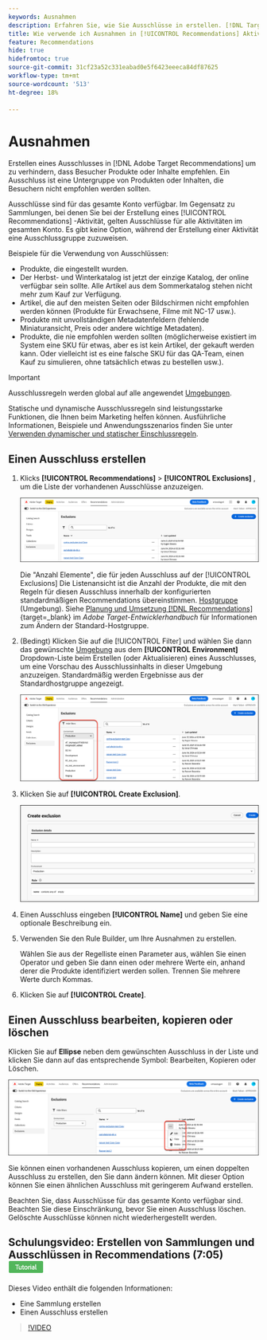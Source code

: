 ```yaml
---
keywords: Ausnahmen
description: Erfahren Sie, wie Sie Ausschlüsse in erstellen. [!DNL Target Recommendations] um zu verhindern, dass Besucher Produkte oder Inhalte empfehlen.
title: Wie verwende ich Ausnahmen in [!UICONTROL Recommendations] Aktivitäten?
feature: Recommendations
hide: true
hidefromtoc: true
source-git-commit: 31cf23a52c331eabad0e5f6423eeeca84df87625
workflow-type: tm+mt
source-wordcount: '513'
ht-degree: 18%

---
```


# Ausnahmen

Erstellen eines Ausschlusses in [!DNL Adobe Target Recommendations] um zu verhindern, dass Besucher Produkte oder Inhalte empfehlen. Ein Ausschluss ist eine Untergruppe von Produkten oder Inhalten, die Besuchern nicht empfohlen werden sollten.

Ausschlüsse sind für das gesamte Konto verfügbar. Im Gegensatz zu Sammlungen, bei denen Sie bei der Erstellung eines [!UICONTROL Recommendations] -Aktivität, gelten Ausschlüsse für alle Aktivitäten im gesamten Konto. Es gibt keine Option, während der Erstellung einer Aktivität eine Ausschlussgruppe zuzuweisen.

Beispiele für die Verwendung von Ausschlüssen:

* Produkte, die eingestellt wurden.
* Der Herbst- und Winterkatalog ist jetzt der einzige Katalog, der online verfügbar sein sollte. Alle Artikel aus dem Sommerkatalog stehen nicht mehr zum Kauf zur Verfügung.
* Artikel, die auf den meisten Seiten oder Bildschirmen nicht empfohlen werden können (Produkte für Erwachsene, Filme mit NC-17 usw.).
* Produkte mit unvollständigen Metadatenfeldern (fehlende Miniaturansicht, Preis oder andere wichtige Metadaten).
* Produkte, die nie empfohlen werden sollten (möglicherweise existiert im System eine SKU für etwas, aber es ist kein Artikel, der gekauft werden kann. Oder vielleicht ist es eine falsche SKU für das QA-Team, einen Kauf zu simulieren, ohne tatsächlich etwas zu bestellen usw.).

>[!IMPORTANT]
>
>Ausschlussregeln werden global auf alle angewendet [Umgebungen](/help/main/administrating-target/environments.md).
>
>Statische und dynamische Ausschlussregeln sind leistungsstarke Funktionen, die Ihnen beim Marketing helfen können. Ausführliche Informationen, Beispiele und Anwendungsszenarios finden Sie unter [Verwenden dynamischer und statischer Einschlussregeln](/help/main/c-recommendations/c-algorithms/use-dynamic-and-static-inclusion-rules.md#concept_4CB5C0FA705D4E449BD0B37B3D987F9F).

## Einen Ausschluss erstellen

1. Klicks **[!UICONTROL Recommendations]** > **[!UICONTROL Exclusions]** , um die Liste der vorhandenen Ausschlüsse anzuzeigen.

   ![exclusions_list-Bild](assets/exclusions-list.png)

   Die &quot;Anzahl Elemente&quot;, die für jeden Ausschluss auf der [!UICONTROL Exclusions] Die Listenansicht ist die Anzahl der Produkte, die mit den Regeln für diesen Ausschluss innerhalb der konfigurierten standardmäßigen Recommendations übereinstimmen. [Hostgruppe](/help/main/administrating-target/hosts.md) (Umgebung). Siehe [Planung und Umsetzung [!DNL Recommendations]](https://experienceleague.adobe.com/en/docs/target-dev/developer/recommendations){target=_blank} im *Adobe Target-Entwicklerhandbuch* für Informationen zum Ändern der Standard-Hostgruppe.

1. (Bedingt) Klicken Sie auf die [!UICONTROL Filter] und wählen Sie dann das gewünschte [Umgebung](/help/main/administrating-target/environments.md) aus dem **[!UICONTROL Environment]** Dropdown-Liste beim Erstellen (oder Aktualisieren) eines Ausschlusses, um eine Vorschau des Ausschlussinhalts in dieser Umgebung anzuzeigen. Standardmäßig werden Ergebnisse aus der Standardhostgruppe angezeigt.

   ![Ausschluss erstellen](/help/main/c-recommendations/c-products/assets/choose-environment.png)

1. Klicken Sie auf **[!UICONTROL Create Exclusion]**.

   ![Dialogfeld &quot;Ausschluss erstellen&quot;](/help/main/c-recommendations/c-products/assets/create-exclusion.png)

1. Einen Ausschluss eingeben **[!UICONTROL Name]** und geben Sie eine optionale Beschreibung ein.

1. Verwenden Sie den Rule Builder, um Ihre Ausnahmen zu erstellen.

   Wählen Sie aus der Regelliste einen Parameter aus, wählen Sie einen Operator und geben Sie dann einen oder mehrere Werte ein, anhand derer die Produkte identifiziert werden sollen. Trennen Sie mehrere Werte durch Kommas.

1. Klicken Sie auf **[!UICONTROL Create]**.

<!-- ## Create an exclusion using Advanced Search

You can also create exclusions using [!UICONTROL Advanced Search] on the [Catalog Search](/help/main/c-recommendations/c-products/catalog-search.md#save-as) page ( [!UICONTROL Recommendations] > [!UICONTROL Catalog Search] > [!UICONTROL Advanced Search]). 

![Save as dialog](/help/main/c-recommendations/c-products/assets/save-as.png)

After creating a search using "id > contains," for example, you can then click [!UICONTROL Save As] > [!UICONTROL Exclusion].

>[!IMPORTANT]
>
>The [!UICONTROL Advanced Search] functionality is case-insensitive; however, products returned at the time of delivery are based on case-sensitive search. This mismatch might lead to confusion. Ensure that you consider case-sensitivity when you create exclusions based on results using the Advanced Search functionality. For example, if you perform a search for "Holiday," that initial search lists results containing "Holiday" and "holiday." If you then create an exclusion with the intent to exclude products containing "holiday," only products containing "holiday" are excluded. Products containing "Holiday" are not excluded. -->

## Einen Ausschluss bearbeiten, kopieren oder löschen

Klicken Sie auf **Ellipse** neben dem gewünschten Ausschluss in der Liste und klicken Sie dann auf das entsprechende Symbol: Bearbeiten, Kopieren oder Löschen.

![Optionen: Bearbeiten, Kopieren und Löschen](/help/main/c-recommendations/c-products/assets/edit-copy-delete.png)

Sie können einen vorhandenen Ausschluss kopieren, um einen doppelten Ausschluss zu erstellen, den Sie dann ändern können. Mit dieser Option können Sie einen ähnlichen Ausschluss mit geringerem Aufwand erstellen.

Beachten Sie, dass Ausschlüsse für das gesamte Konto verfügbar sind. Beachten Sie diese Einschränkung, bevor Sie einen Ausschluss löschen. Gelöschte Ausschlüsse können nicht wiederhergestellt werden.

## Schulungsvideo: Erstellen von Sammlungen und Ausschlüssen in Recommendations (7:05) ![Tutorial-Badge](/help/main/assets/tutorial.png)

Dieses Video enthält die folgenden Informationen:

* Eine Sammlung erstellen
* Einen Ausschluss erstellen

>[!VIDEO](https://video.tv.adobe.com/v/27689)